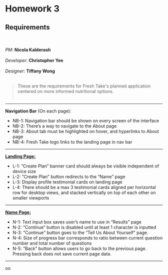 # Homework 3 #
## Requirements ##
<br></br>
*PM*: **Nicola Kalderash**
<br></br>
*Developer*: **Christopher Yee**
<br></br>
*Designer*: **Tiffany Wong**
<br></br>
> These are the requirements for Fresh Take's planned application centered on
more informed nutritional options.
<br></br>

---
**Navigation Bar** (On each page):
- NB-1: Navigation bar should be shown on every screen of the interface
- NB-2: There’s a way to navigate to the About page
- NB-3: About tab must be highlighted on hover, and hyperlinks to About page
- NB-4: Fresh Take logo links to the landing page in nav bar
---
[**Landing Page:**](https://github.com/autumn-info-442a/team-f/tree/main/homework-2#landing-page)
- L-1: “Create Plan” banner card should always be visible independent of device size
- L-2: “Create Plan” button redirects to the “Name” page
- L-3: Display profile testimonial cards on landing page
- L-4: There should be a max 3 testimonial cards aligned per horizontal row for desktop views, and stacked vertically on top of each other on smaller viewports
---
[**Name Page:**](https://github.com/autumn-info-442a/team-f/tree/main/homework-2#create-plan-survey)
- N-1: Text input box saves user’s name to use in “Results” page
- N-2: “Continue” button is disabled until at least 1 character is inputted
- N-3: “Continue” button goes to the “Tell Us About Yourself” page.
- N-4: Size of progress bar corresponds to ratio between current question number and total number of questions
- N-5: “Back” button allows users to go back to the previous page. Pressing back does not save current page data.
---
oo
